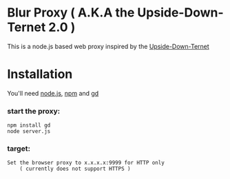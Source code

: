 # Blur Proxy ( A.K.A the Upside-Down-Ternet 2.0 )

  This is a node.js based web proxy inspired by the [Upside-Down-Ternet](http://www.ex-parrot.com/~pete/upside-down-ternet.html)
	
# Installation

  You'll need [node.js](http://nodejs.com), [npm](http://npmjs.org/) and [gd](https://bitbucket.org/pierrejoye/gd-libgd)
	
### start the proxy:
	npm install gd
	node server.js
		
### target:
	Set the browser proxy to x.x.x.x:9999 for HTTP only
		( currently does not support HTTPS )